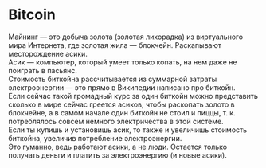 # Bitcoin

Майнинг — это добыча золота (золотая лихорадка) из виртуального мира Интернета, где золотая жила — блокчейн. Раскапывают месторождение асики.   
Асик — компьютер, который умеет только копать, на нем даже не поиграть в пасьянс.   
Стоимость биткойна рассчитывается из суммарной затраты электроэнергии — это прямо в Википедии написано про биткойн.   
Если сейчас такой громадный курс за один биткойн можно представить сколько в мире сейчас греется асиков, чтобы раскопать золото в блокчейне, а в самом начале один биткойн не стоил и пиццы, т. к. потреблялось совсем немного электричества в этой системе.   
Если ты купишь и установишь асик, то также и увеличишь стоимость биткойна, увеличив потребление электроэнергии.   
Это гуманно, ведь работают асики, а не люди. Остается только получать деньги и платить за электроэнергию (и новые асики).    
